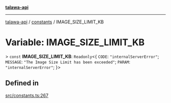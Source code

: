[**talawa-api**](../../README.md)

***

[talawa-api](../../modules.md) / [constants](../README.md) / IMAGE\_SIZE\_LIMIT\_KB

# Variable: IMAGE\_SIZE\_LIMIT\_KB

\> `const` **IMAGE\_SIZE\_LIMIT\_KB**: `Readonly`\<\{ `CODE`: `"internalServerError"`; `MESSAGE`: `"The Image Size Limit has been exceeded"`; `PARAM`: `"internalServerError"`; \}\>

## Defined in

[src/constants.ts:267](https://github.com/PalisadoesFoundation/talawa-api/blob/5c5b29a0ea487bda8306089fe128f43f3be29f94/src/constants.ts#L267)
